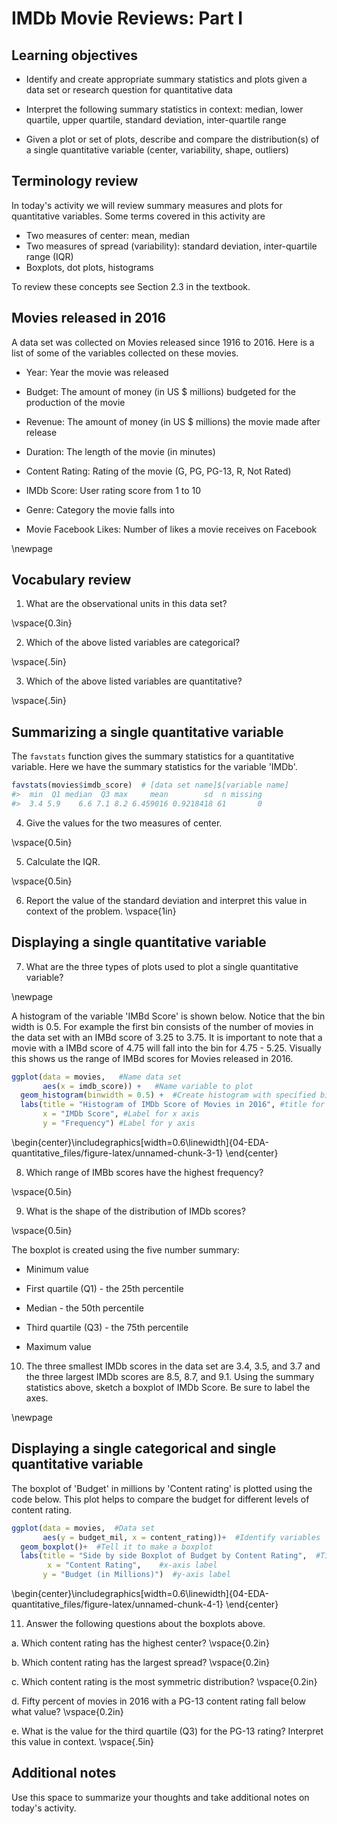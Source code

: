 # IMDb Movie Reviews: Part I

## Learning objectives

* Identify and create appropriate summary statistics and plots
  given a data set or research question for quantitative data

* Interpret the following summary statistics in context:
  median, lower quartile, upper quartile,
  standard deviation, inter-quartile range

* Given a plot or set of plots, describe and compare the distribution(s)
  of a single quantitative variable
  (center, variability, shape, outliers)

## Terminology review

In today's activity we will review summary measures and plots for quantitative variables.  Some terms covered in this activity are

* Two measures of center: mean, median
* Two measures of spread (variability): standard deviation, inter-quartile range (IQR)
* Boxplots, dot plots, histograms

To review these concepts see Section 2.3 in the textbook.

## Movies released in 2016

A data set was collected on Movies released since 1916 to 2016.  Here is a list of some of the variables collected on these movies.

* Year: Year the movie was released

* Budget: The amount of money (in US $ millions) budgeted for the production of the movie

* Revenue: The amount of money (in US $ millions) the movie made after release

* Duration: The length of the movie (in minutes)

* Content Rating: Rating of the movie (G, PG, PG-13, R, Not Rated)

* IMDb Score: User rating score from 1 to 10

* Genre: Category the movie falls into

* Movie Facebook Likes: Number of likes a movie receives on Facebook

\newpage

## Vocabulary review

1. What are the observational units in this data set?

\vspace{0.3in}

2. Which of the above listed variables are categorical?

\vspace{.5in}

3. Which of the above listed variables are quantitative?

\vspace{.5in}



## Summarizing a single quantitative variable

The `favstats` function gives the summary statistics for a quantitative variable. Here we have the summary statistics for the variable 'IMDb'.


```r
favstats(movies$imdb_score)  # [data set name]$[variable name]
#>  min  Q1 median  Q3 max     mean        sd  n missing
#>  3.4 5.9    6.6 7.1 8.2 6.459016 0.9218418 61       0
```


4. Give the values for the two measures of center.

\vspace{0.5in}

5. Calculate the IQR.

\vspace{0.5in}

6. Report the value of the standard deviation and interpret this value in context of the problem.
\vspace{1in}

## Displaying a single quantitative variable

7. What are the three types of plots used to plot a single quantitative variable?

\newpage

A histogram of the variable 'IMBd Score' is shown below.  Notice that the bin width is 0.5.  For example the first bin consists of the number of movies in the data set with an IMBd score of 3.25 to 3.75.  It is important to note that a movie with a IMBd score of 4.75 will fall into the bin for 4.75 - 5.25.  Visually this shows us the range of IMBd scores for Movies released in 2016.


```r
ggplot(data = movies,   #Name data set
       aes(x = imdb_score)) +   #Name variable to plot
  geom_histogram(binwidth = 0.5) +  #Create histogram with specified binwidth
  labs(title = "Histogram of IMDb Score of Movies in 2016", #title for plot
       x = "IMDb Score", #Label for x axis
       y = "Frequency") #Label for y axis
```



\begin{center}\includegraphics[width=0.6\linewidth]{04-EDA-quantitative_files/figure-latex/unnamed-chunk-3-1} \end{center}


8. Which range of IMBb scores have the highest frequency?

\vspace{0.5in}

9. What is the shape of the distribution of IMDb scores?

\vspace{0.5in}

The boxplot is created using the five number summary:

* Minimum value

* First quartile (Q1) - the 25th percentile

* Median - the 50th percentile

* Third quartile (Q3) - the 75th percentile

* Maximum value

10.  The three smallest IMDb scores in the data set are 3.4, 3.5, and 3.7 and the three largest IMDb scores are 8.5, 8.7, and 9.1.  Using the summary statistics above, sketch a boxplot of IMDb Score.  Be sure to label the axes.

\newpage

## Displaying a single categorical and single quantitative variable

The boxplot of 'Budget' in millions by 'Content rating' is plotted using the code below.  This plot helps to compare the budget for different levels of content rating.


```r
ggplot(data = movies,  #Data set
       aes(y = budget_mil, x = content_rating))+  #Identify variables
  geom_boxplot()+  #Tell it to make a boxplot
  labs(title = "Side by side Boxplot of Budget by Content Rating",  #Title
        x = "Content Rating",    #x-axis label
       y = "Budget (in Millions)")  #y-axis label
```



\begin{center}\includegraphics[width=0.6\linewidth]{04-EDA-quantitative_files/figure-latex/unnamed-chunk-4-1} \end{center}

11. Answer the following questions about the boxplots above.

   a. Which content rating has the highest center?
\vspace{0.2in}

   b. Which content rating has the largest spread?
\vspace{0.2in}

   c. Which content rating is the most symmetric distribution?
\vspace{0.2in}

   d. Fifty percent of movies in 2016 with a PG-13 content rating fall below what value?
\vspace{0.2in}

   e.  What is the value for the third quartile (Q3) for the PG-13 rating?  Interpret this value in context.
\vspace{.5in}



## Additional notes

Use this space to summarize your thoughts and take additional notes on today's activity.
